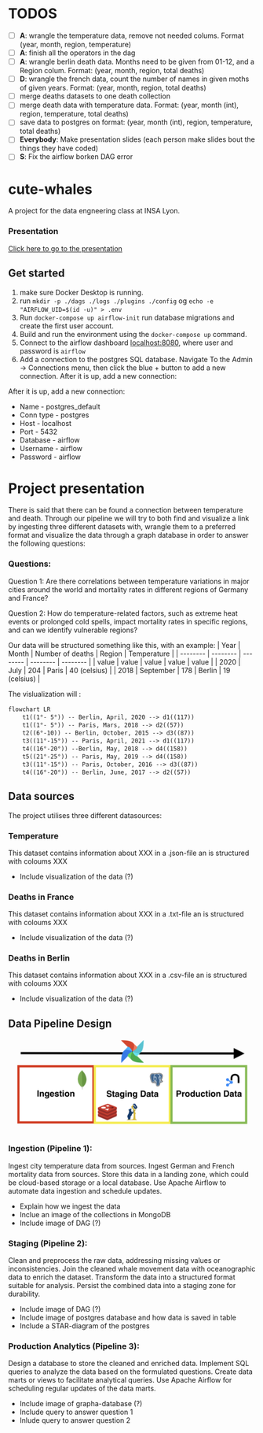 # TODOS
- [ ] **A**: wrangle the temperature data, remove not needed colums. Format (year, month, region, temperature)
- [ ] **A**: finish all the operators in the dag
- [ ] **A**: wrangle berlin death data. Months need to be given from 01-12, and a Region colum. Format: (year, month, region, total deaths)
- [ ] **D**: wrangle the french data, count the number of names in given moths of given years. Format: (year, month, region, total deaths)
- [ ] merge deaths datasets to one death collection
- [ ] merge death data with temperature data. Format: (year, month (int), region, temperature, total deaths)
- [ ] save data to postgres on format: (year, month (int), region, temperature, total deaths)
- [ ] **Everybody**: Make presentation slides (each person make slides bout the things they have coded)
- [ ] **S**: Fix the airflow borken DAG error

# cute-whales
A project for the data engneering class at INSA Lyon.

### Presentation
[Click here to go to the presentation](presentation.md)

## Get started
1. make sure Docker Desktop is running.
2. run `mkdir -p ./dags ./logs ./plugins ./config` og `echo -e "AIRFLOW_UID=$(id -u)" > .env`
3. Run `docker-compose up airflow-init` run database migrations and create the first user account.
4. Build and run the environment using the `docker-compose up` command.
5. Connect to the airflow dashboard [localhost:8080](http://localhost:8080/), where user and password is `airflow`
6. Add a connection to the postgres SQL database. Navigate To the Admin -> Connections menu, then click the blue + button to add a new connection.
After it is up, add a new connection:

After it is up, add a new connection:

* Name - postgres_default
* Conn type - postgres
* Host - localhost
* Port - 5432
* Database - airflow
* Username - airflow
* Password - airflow


# Project presentation
There is said that there can be found a connection between temperature and death. Through our pipeline 
we will try to both find and visualize a link by ingesting three different datasets with, wrangle them to a preferred format and visualize the data through a graph database in order to answer the following questions: 

### Questions:

Question 1: Are there correlations between temperature variations in major cities around the world and mortality rates in different regions of Germany and France?

Question 2: How do temperature-related factors, such as extreme heat events or prolonged cold spells, impact mortality rates in specific regions, and can we identify vulnerable regions?

Our data will be structured something like this, with an example:
| Year | Month | Number of deaths | Region | Temperature | 
| -------- | -------- | -------- | -------- | -------- |
| value  | value   | value  | value   | value  |
| 2020  | July   | 204   | Paris   | 40 (celsius)   |
| 2018  | September   | 178   | Berlin   | 19 (celsius)   |

The vislualization will :
```mermaid
flowchart LR
    t1((1°- 5°)) -- Berlin, April, 2020 --> d1((117))
    t1((1°- 5°)) -- Paris, Mars, 2018 --> d2((57))
    t2((6°-10)) -- Berlin, October, 2015 --> d3((87))
    t3((11°-15°)) -- Paris, April, 2021 --> d1((117))
    t4((16°-20°)) --Berlin, May, 2018 --> d4((158))
    t5((21°-25°)) -- Paris, May, 2019 --> d4((158)) 
    t3((11°-15°)) -- Paris, October, 2016 --> d3((87))
    t4((16°-20°)) -- Berlin, June, 2017 --> d2((57))
```

## Data sources
The project utilises three different datasources:

### Temperature 
This dataset contains information about XXX in a .json-file an is structured with coloums XXX
- Include visualization of the data (?)

### Deaths in France
This dataset contains information about XXX in a .txt-file an is structured with coloums XXX
- Include visualization of the data (?)

### Deaths in Berlin
This dataset contains information about XXX in a .csv-file an is structured with coloums XXX
- Include visualization of the data (?)

## Data Pipeline Design
![alt text](/Pipeline.png)

### Ingestion (Pipeline 1):
Ingest city temperature data from sources.
Ingest German and French mortality data from sources.
Store this data in a landing zone, which could be cloud-based storage or a local database.
Use Apache Airflow to automate data ingestion and schedule updates.

- Explain how we ingest the data
- Inclue an image of the collections in MongoDB
- Include image of DAG (?)

### Staging (Pipeline 2):
Clean and preprocess the raw data, addressing missing values or inconsistencies.
Join the cleaned whale movement data with oceanographic data to enrich the dataset.
Transform the data into a structured format suitable for analysis.
Persist the combined data into a staging zone for durability.

- Include image of DAG (?)
- Include image of postgres database and how data is saved in table
- Include a STAR-diagram of the postgres

### Production Analytics (Pipeline 3):
Design a database to store the cleaned and enriched data.
Implement SQL queries to analyze the data based on the formulated questions.
Create data marts or views to facilitate analytical queries.
Use Apache Airflow for scheduling regular updates of the data marts.

- Include image of grapha-database (?)
- Include query to answer question 1
- Inlude query to answer question 2

